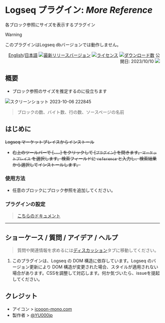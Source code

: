 # Logseq プラグイン: *More Reference*

各ブロック参照にサイズを表示するプラグイン

> [!WARNING]
>このプラグインはLogseq dbバージョンでは動作しません。

<div align="right">

[English](https://github.com/YU000jp/logseq-plugin-reference-guide)/[日本語](https://github.com/YU000jp/logseq-plugin-reference-guide/blob/main/readme.ja.md) [![最新リリースバージョン](https://img.shields.io/github/v/release/YU000jp/logseq-plugin-reference-guide)](https://github.com/YU000jp/logseq-plugin-reference-guide/releases)
[![ライセンス](https://img.shields.io/github/license/YU000jp/logseq-plugin-reference-guide?color=blue)](https://github.com/YU000jp/logseq-plugin-reference-guide/LICENSE)
[![ダウンロード数](https://img.shields.io/github/downloads/YU000jp/logseq-plugin-reference-guide/total.svg)](https://github.com/YU000jp/logseq-plugin-reference-guide/releases)
  公開日: 2023/10/10 <a href="https://www.buymeacoffee.com/yu000japan"><img src="https://img.buymeacoffee.com/button-api/?text=Buy me a pizza&emoji=🍕&slug=yu000japan&button_colour=FFDD00&font_colour=000000&font_family=Poppins&outline_colour=000000&coffee_colour=ffffff" /></a>
</div>

## 概要

- ブロック参照のサイズを推定するのに役立ちます

![スクリーンショット 2023-10-06 222845](https://github.com/YU000jp/logseq-plugin-reference-guide/assets/111847207/1a4c441b-8e17-479c-9ee9-6c70a3a1d9f8)

> ブロックの数、バイト数、行の数、ソースページの名前

## はじめに

~~Logseq マーケットプレイスからインストール~~

   - ~~右上のツールバーで [`---`] をクリックして [`プラグイン`] を開きます。`マーケットプレイス` を選択します。検索フィールドに `reference` と入力し、検索結果から選択してインストールします。~~

### 使用方法

- 任意のブロックにブロック参照を追加してください。

### プラグインの設定

> [こちらのドキュメント](https://github.com/YU000jp/logseq-plugin-reference-guide/wiki/Plugin-Settings)

---

## ショーケース / 質問 / アイデア / ヘルプ

> 質問や関連情報を求めるには[ディスカッション](https://github.com/YU000jp/logseq-plugin-reference-guide/discussions)タブに移動してください。

1. このプラグインは、Logseq の DOM 構造に依存しています。Logseq のバージョン更新により DOM 構造が変更された場合、スタイルが適用されない場合があります。CSSを調整して対応します。何か気づいたら、issueを提起してください。

## クレジット

- アイコン > [icooon-mono.com](https://icooon-mono.com/11110-%e3%83%9e%e3%83%bc%e3%82%ab%e3%83%bc%e3%81%ae%e3%83%a9%e3%82%a4%e3%83%88%e3%83%80%e3%82%a6%e3%83%b3%e3%82%a2%e3%82%a4%e3%82%b3%e3%83%b3%e7%b4%a0%e6%9d%903/)
- 製作者 > [@YU000jp](https://github.com/YU000jp)
